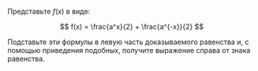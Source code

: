 Представьте $f(x)$ в виде:

$$ f(x) = \frac{a^x}{2} + \frac{a^{-x}}{2} $$

Подставьте эти формулы в левую часть доказываемого равенства и, с помощью приведения подобных, получите выражение справа от знака равенства.
